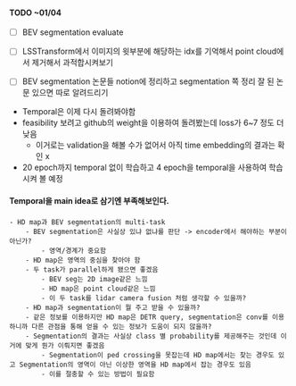 #### TODO ~01/04
- [ ] BEV segmentation evaluate
- [ ] LSSTransform에서 이미지의 윗부분에 해당하는 idx를 기억해서 point cloud에서 제거해서 과적합시켜보기
- [ ] BEV segmentation 논문들 notion에 정리하고 segmentation 쪽 정리 잘 된 논문 있으면 따로 알려드리기


- Temporal은 이제 다시 돌려봐야함
- feasibility 보려고 github의 weight을 이용하여 돌려봤는데 loss가 6~7 정도 더 낮음
	- 이거로는 validation을 해볼 수가 없어서 아직 time embedding의 결과는 확인 x
- 20 epoch까지 temporal 없이 학습하고 4 epoch을 temporal을 사용하여 학습시켜 볼 예정
#### Temporal을 main idea로 삼기엔 부족해보인다.
	- HD map과 BEV segmentation의 multi-task
		- BEV segmentation은 사실상 있냐 없냐를 판단 -> encoder에서 해야하는 부분이 아닌가?
			- 영역/경계가 중요함
		- HD map은 영역의 중심을 찾아야 함
		- 두 task가 parallel하게 됐으면 좋겠음
			- BEV seg는 2D image같은 느낌
			- HD map은 point cloud같은 느낌
			- 이 두 task를 lidar camera fusion 처럼 생각할 수 있을까?
		- HD map과 segmentation이 뭘 주고 받을 수 있을까?
		- 같은 정보를 이용하지만 HD map은 DETR query, segmentation은 conv를 이용하니까 다른 관점을 통해 얻을 수 있는 정보가 도움이 되지 않을까?
		- Segmentation의 결과는 사실상 class 별 probability를 제공해주는 것인데 이거에 맞게 뭔가 이뤄지면 좋겠음
			- Segmentation이 ped crossing을 못잡는데 HD map에서는 찾는 경우도 있고 Segmentation의 영역이 아닌 이상한 영역을 HD map에서 잡는 경우도 있음
			- 이를 절충할 수 있는 방법이 필요함
